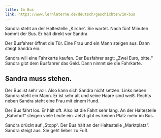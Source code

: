 ```yaml
---
title: Im Bus
link: https://www.lernlaterne.de/deutsch/geschichten/im-bus
---
```


Sandra steht an der Haltestelle „Kirche“. Sie wartet. Nach fünf Minuten kommt der Bus. Er hält direkt vor Sandra.

Der Busfahrer öffnet die Tür. Eine Frau und ein Mann steigen aus. Dann steigt Sandra ein.

Sandra will eine Fahrkarte kaufen. Der Busfahrer sagt: „Zwei Euro, bitte.“ Sandra gibt dem Busfahrer das Geld. Dann nimmt sie die Fahrkarte.

## Sandra muss stehen.

Der Bus ist sehr voll. Also kann sich Sandra nicht setzen. Links neben Sandra steht ein Mann. Er ist sehr alt und seine Haare sind weiß. Rechts neben Sandra steht eine Frau mit einem Hund.

Der Bus fährt los. Er hält oft. Also ist die Fahrt sehr lang. An der Haltestelle „Bahnhof“ steigen viele Leute ein. Jetzt gibt es keinen Platz mehr im Bus.

Sandra drückt auf „Stopp“. Der Bus hält an der Haltestelle „Marktplatz“. Sandra steigt aus. Sie geht lieber zu Fuß.